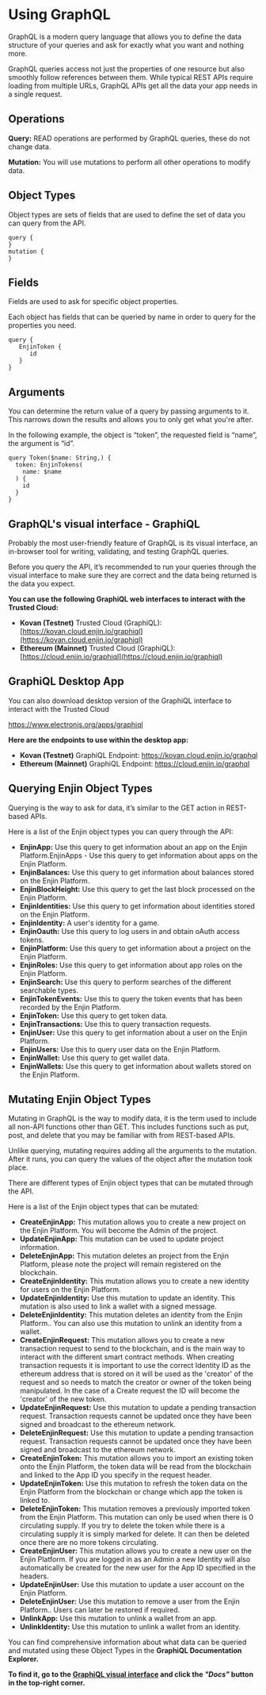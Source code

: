 # Using GraphQL

GraphQL is a modern query language that allows you to define the data structure of your queries and ask for exactly what you want and nothing more.

GraphQL queries access not just the properties of one resource but also smoothly follow references between them. While typical REST APIs require loading from multiple URLs, GraphQL APIs get all the data your app needs in a single request. 

## Operations

**Query:** READ operations are performed by GraphQL queries, these do not change data.

**Mutation:** You will use mutations to perform all other operations to modify data.

## Object Types

Object types are sets of fields that are used to define the set of data you can query from the API.

```gql
query {
}
mutation {
}
```

## Fields

Fields are used to ask for specific object properties.

Each object has fields that can be queried by name in order to query for the properties you need.

```gql
query {
   EnjinToken {
      id
   }
}
```

## Arguments

You can determine the return value of a query by passing arguments to it. This narrows down the results and allows you to only get what you're after.

In the following example, the object is “token”, the requested field is “name”, the argument is “id”.

```gql
query Token($name: String,) {
  token: EnjinTokens(
    name: $name
  ) {
    id
  }
}
```

## GraphQL's visual interface - GraphiQL

Probably the most user-friendly feature of GraphQL is its visual interface, an in-browser tool for writing, validating, and testing GraphQL queries.

Before you query the API, it’s recommended to run your queries through the visual interface to make sure they are correct and the data being returned is the data you expect. 

**You can use the following GraphiQL web interfaces to interact with the Trusted Cloud:**

* **Kovan (Testnet)** Trusted Cloud (GraphiQL): [https://kovan.cloud.enjin.io/graphiql](https://kovan.cloud.enjin.io/graphiql)
* **Ethereum (Mainnet)** Trusted Cloud (GraphiQL): [https://cloud.enjin.io/graphiql](https://cloud.enjin.io/graphiql)

## GraphiQL Desktop App
You can also download desktop version of the GraphiQL interface to interact with the Trusted Cloud

https://www.electronjs.org/apps/graphiql

**Here are the endpoints to use within the desktop app:**
* **Kovan (Testnet)** GraphiQL Endpoint: https://kovan.cloud.enjin.io/graphql
* **Ethereum (Mainnet)** GraphiQL Endpoint: https://cloud.enjin.io/graphql

## Querying Enjin Object Types

Querying is the way to ask for data, it’s similar to the GET action in REST-based APIs.

Here is a list of the Enjin object types you can query through the API:
* **EnjinApp:** Use this query to get information about an app on the Enjin Platform.EnjinApps - Use this query to get information about apps on the Enjin Platform.
* **EnjinBalances:** Use this query to get information about balances stored on the Enjin Platform.
* **EnjinBlockHeight:** Use this query to get the last block processed on the Enjin Platform.
* **EnjinIdentities:** Use this query to get information about identities stored on the Enjin Platform.
* **EnjinIdentity:** A user's identity for a game.
* **EnjinOauth:** Use this query to log users in and obtain oAuth access tokens.
* **EnjinPlatform:** Use this query to get information about a project on the Enjin Platform.
* **EnjinRoles:** Use this query to get information about app roles on the Enjin Platform.
* **EnjinSearch:** Use this query to perform searches of the different searchable types.
* **EnjinTokenEvents:** Use this to query the token events that has been recorded by the Enjin Platform.
* **EnjinToken:** Use this query to get token data.
* **EnjinTransactions:** Use this to query transaction requests.
* **EnjinUser:** Use this query to get information about a user on the Enjin Platform.
* **EnjinUsers:** Use this to query user data on the Enjin Platform.
* **EnjinWallet:** Use this query to get wallet data.
* **EnjinWallets:** Use this query to get information about wallets stored on the Enjin Platform.

## Mutating Enjin Object Types

Mutating in GraphQL is the way to modify data, it is the term used to include all non-API functions other than GET. This includes functions such as put, post, and delete that you may be familiar with from REST-based APIs.

Unlike querying, mutating requires adding all the arguments to the mutation. After it runs, you can query the values of the object after the mutation took place.

There are different types of Enjin object types that can be mutated through the API. 

Here is a list of the Enjin object types that can be mutated:
* **CreateEnjinApp:** This mutation allows you to create a new project on the Enjin Platform. You will become the Admin of the project.
* **UpdateEnjinApp:** This mutation can be used to update project information.
* **DeleteEnjinApp:** This mutation deletes an project from the Enjin Platform, please note the project will remain registered on the blockchain.
* **CreateEnjinIdentity:** This mutation allows you to create a new identity for users on the Enjin Platform.
* **UpdateEnjinIdentity:** Use this mutation to update an identity. This mutation is also used to link a wallet with a signed message.
* **DeleteEnjinIdentity:** This mutation deletes an identity from the Enjin Platform.. You can also use this mutation to unlink an identity from a wallet.
* **CreateEnjinRequest:** This mutation allows you to create a new transaction request to send to the blockchain, and is the main way to interact with the different smart contract methods. When creating transaction requests it is important to use the correct Identity ID as the ethereum address that is stored on it will be used as the 'creator' of the request and so needs to match the creator or owner of the token being manipulated. In the case of a Create request the ID will become the 'creator' of the new token.
* **UpdateEnjinRequest:** Use this mutation to update a pending transaction request. Transaction requests cannot be updated once they have been signed and broadcast to the ethereum network.
* **DeleteEnjinRequest:** Use this mutation to update a pending transaction request. Transaction requests cannot be updated once they have been signed and broadcast to the ethereum network.
* **CreateEnjinToken:** This mutation allows you to import an existing token onto the Enjin Platform, the token data will be read from the blockchain and linked to the App ID you specify in the request header.
* **UpdateEnjinToken:** Use this mutation to refresh the token data on the Enjin Platform from the blockchain or change which app the token is linked to.
* **DeleteEnjinToken:** This mutation removes a previously imported token from the Enjin Platform. This mutation can only be used when there is 0 circulating supply. If you try to delete the token while there is a circulating supply it is simply marked for delete. It can then be deleted once there are no more tokens circulating.
* **CreateEnjinUser:** This mutation allows you to create a new user on the Enjin Platform. If you are logged in as an Admin a new Identity will also automatically be created for the new user for the App ID specified in the headers.
* **UpdateEnjinUser:** Use this mutation to update a user account on the Enjin Platform.
* **DeleteEnjinUser:** Use this mutation to remove a user from the Enjin Platform.. Users can later be restored if required.
* **UnlinkApp:** Use this mutation to unlink a wallet from an app.
* **UnlinkIdentity:** Use this mutation to unlink a wallet from an identity.

You can find comprehensive information about what data can be queried and mutated using these Object Types in the **GraphiQL Documentation Explorer.**

**To find it, go to the [GraphiQL visual interface](https://kovan.cloud.enjin.io/graphiql) and click the _"Docs"_ button in the top-right corner.**

